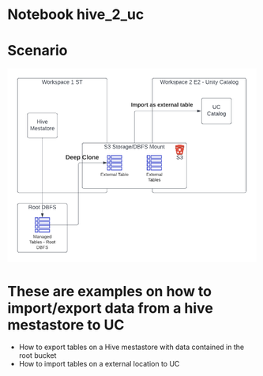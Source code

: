 # Notebook hive_2_uc

# Scenario

![alt text](https://github.com/alex-lopes-databricks/hive_2_uc/blob/master/HiveCatalogMigration.png?raw=true)


# These are examples on how to import/export data from a hive mestastore to UC
* How to export tables on a Hive mestastore with data contained in the root bucket
* How to import tables on a external location to UC



